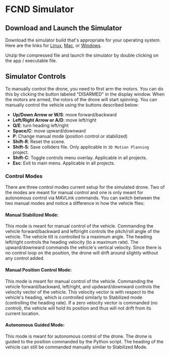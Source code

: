 # FCND Simulator

## Download and Launch the Simulator
Download the simulator build that's appropriate for your operating system. Here are the links for [Linux](https://github.com/udacity/FlyingCarND-Sim "Linux"), [Mac](https://github.com/udacity/FlyingCarND-Sim "Mac"), or [Windows](https://github.com/udacity/FlyingCarND-Sim "Windows").

Unzip the compressed file and launch the simulator by double clicking on the app / executable file.

## Simulator Controls

To manually control the drone, you need to first arm the motors.  You can do this by clicking the button labeled "DISARMED" in the display window. When the motors are armed, the rotors of the drone will start spinning. You can manually control the vehicle using the buttons described below:

* **Up/Down Arrow or W/S**: move forward/backward
* **Left/Right Arrow or A/D**: move left/right
* **Q/E**: turn heading left/right
* **Space/C**: move upward/downward
* **P**: Change manual mode (position control or stabilized)
* **Shift-R**: Reset the scene.
* **Shift-S**: Save colliders file. Only applicable in `3D Motion Planning` project.
* **Shift-C**: Toggle controls menu overlay. Applicable in all projects.
* **Esc**: Exit to main menu. Applicable in all projects.

### Control Modes
There are three control modes current setup for the simulated drone. Two of the modes are meant for manual control and one is only meant for autonomous control via MAVLink commands. You can switch between the two manual modes and notice a difference in how the vehicle flies:

#### Manual Stabilized Mode:
This mode is meant for manual control of the vehicle. Commanding the vehicle forward/backward and left/right controls the pitch/roll angle of the vehicle. The vehicle tilt is controlled to a maximum angle. The heading left/right controls the heading velocity (to a maximum rate). The upward/downward commands the vehicle's vertical velocity. Since there is no control loop on the position, the drone will drift around slightly without any control added.

#### Manual Position Control Mode:
This mode is meant for manual control of the vehicle. Commanding the vehicle forward/backward, left/right, and updward/downward controls the velocity vector of the vehicle. This velocity vector is with respect to the vehicle's heading, which is controlled similarly to Stabilized mode (controlling the heading rate). If a zero velocity vector is commanded (no control), the vehicle will hold its position and thus will not drift from its current location.

#### Autonomous Guided Mode:
This mode is meant for autonomous control of the drone. The drone is guided to the position commanded by the Python script. The heading of the vehicle can still be commanded manually similar to Stabilized Mode.
